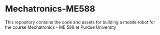 # Mechatronics-ME588
This repository contains the code and assets for building a mobile robot for the course Mechatronics - ME 588 at Purdue University
